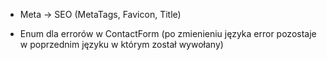 - Meta -> SEO (MetaTags, Favicon, Title)

- Enum dla errorów w ContactForm (po zmienieniu języka error pozostaje w poprzednim języku w którym został wywołany)
